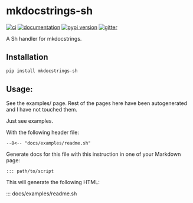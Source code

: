 # mkdocstrings-sh

[![ci](https://github.com/kamilcuk/mkdocstrings-sh/workflows/ci/badge.svg)](https://github.com/kamilcuk/mkdocstrings-sh/actions?query=workflow%3Aci)
[![documentation](https://img.shields.io/badge/docs-mkdocs-708FCC.svg?style=flat)](https://kamilcuk.github.io/mkdocstrings-sh/)
[![pypi version](https://img.shields.io/pypi/v/mkdocstrings-sh.svg)](https://pypi.org/project/mkdocstrings-sh/)
[![gitter](https://badges.gitter.im/join%20chat.svg)](https://app.gitter.im/#/room/#mkdocstrings-sh:gitter.im)

A Sh handler for mkdocstrings.

## Installation

```bash
pip install mkdocstrings-sh
```

## Usage:

See the examples/ page. Rest of the pages here have been autogenerated and I have not touched them.

Just see examples.

With the following header file:

```
--8<-- "docs/examples/readme.sh"
```

Generate docs for this file with this instruction in one of your Markdown page:

```
::: path/to/script
```

This will generate the following HTML:

::: docs/examples/readme.sh
